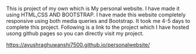 This is project of my own which is My personal website.
I have made it using HTML,CSS AND BOOTSTRAP.
I have made this website completely responsive using both media queries and Bootstrap.
It took me 4-5 days to complete this project.
Following is a link to the project which I have hosted usong github pages so you can directly visit my project.

https://ayushraghuwanshi7500.github.io/personalwebsite/

